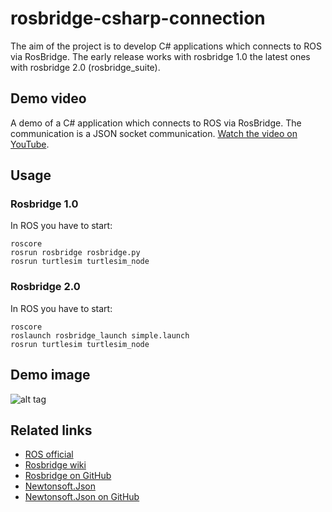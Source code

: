 # rosbridge-csharp-connection
The aim of the project is to develop C# applications which connects to ROS via RosBridge. The early release works with rosbridge 1.0 the latest ones with rosbridge 2.0 (rosbridge_suite). 



## Demo video
A demo of a C# application which connects to ROS via RosBridge. The communication is a JSON socket communication. [Watch the video on YouTube](https://youtu.be/cVuTH-KwDqA).

## Usage
### Rosbridge 1.0
In ROS you have to start:
```
roscore
rosrun rosbridge rosbridge.py
rosrun turtlesim turtlesim_node
```

### Rosbridge 2.0
In ROS you have to start:
```
roscore
roslaunch rosbridge_launch simple.launch 
rosrun turtlesim turtlesim_node
```

## Demo image
![alt tag](http://www.sze.hu/~herno/robotics/rosbridge-csharp-connection.png)

## Related links
* [ROS official](http://ros.org/)
* [Rosbridge wiki](http://wiki.ros.org/rosbridge_suite) 
* [Rosbridge on GitHub](https://github.com/RobotWebTools/rosbridge_suite)
* [Newtonsoft.Json](http://www.newtonsoft.com/json)
* [Newtonsoft.Json on GitHub](https://github.com/JamesNK/Newtonsoft.Json)
